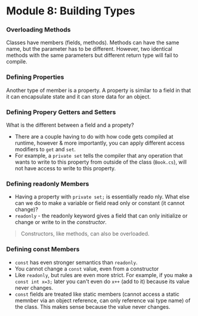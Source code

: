 # Module 8: Building Types

### Overloading Methods
Classes have members (fields, methods). Methods can have the same name, but the parameter has to be different. However, two identical methods with the same parameters but different return type will fail to compile.

### Defining Properties
Another type of member is a property. A property is similar to a field in that it can encapsulate state and it can store data for an object.

### Defining Propery Getters and Setters
What is the different between a field and a propety?
* There are a couple having to do with how code gets compiled at runtime, however & more importantly, you can apply different access modifiers to `get` and `set`.
* For example, a `private set` tells the compiler that any operation that wants to write to this property from outside of the class (`Book.cs`), will not have access to write to this property.

### Defining readonly Members
* Having a property with `private set;` is essentially reado nly. What else can we do to make a variable or field read only or constant (it cannot change)?
* `readonly` - the readonly keyword gives a field that can only initialize or change or write to in the *constructor*.

> Constructors, like methods, can also be overloaded.

### Defining const Members
*  `const` has even stronger semantics than `readonly`.
* You cannot change a `const` value, even from a constructor
* Like `readonly`, but rules are even more strict. For example, if you make a `const int x=3;` later you can't even do `x++` (add to it) because its value never changes.
* `const` fields are treated like static members (cannot access a static memnber via an object reference, can only reference vai type name) of the class. This makes sense because the value never changes.